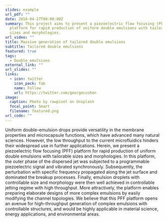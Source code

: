 ```yaml
---
slides: example
url_pdf: ""
date: 2016-04-27T00:00:00Z
summary: This project aims to present a piezoelectric flow focusing (PFF)
  platform for rapid production of uniform double emulsions with tailorable
  sizes and morphologies.
url_video: ""
title: Massive generation of tailored double emulsions
subtitle: Tailored double emulsions
featured: true
tags:
  - Double_emulsions
external_link: ""
url_slides: ""
links:
  - icon: twitter
    icon_pack: fab
    name: Follow
    url: https://twitter.com/georgecushen
image:
  caption: Photo by rawpixel on Unsplash
  focal_point: Smart
  filename: featured.png
url_code: ""
---
```

Uniform double-emulsion drops provide versatility in the membrane properties and microcapsule functions, which have advanced many natural sciences. However, the low throughput to the current microfluidics hinders their widespread use in further applications. Herein, we present a piezoelectric flow focusing (PFF) platform for rapid production of uniform double emulsions with tailorable sizes and morphologies. In this platform, the outer phase of the dispersed jet was subjected to a programmable piezoelectric signal and vibrated synchronously. Subsequently, the perturbation with specific frequency propagated along the jet surface and dominated the breakup processes. Finally, emulsion droplets with controllable size and morphology were then well achieved in controllable jetting regime with high throughput. More attractively, the platform enables preparing elaborate designs of more complex emulsions by easily modifying the channel topologies. We believe that this PFF platform opens an avenue for high-throughput generation of complex emulsions with controllable structures, and would be highly applicable in material science, energy applications, and environmental areas.